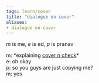 ```yaml
---
tags: learn/cover 
title: "dialogue on cover"
aliases:
- dialogue on cover
---
```


*m* is me, *e* is ed, *p* is pranav

m: \*explaining [cover n check](coverCheck)\*  
e: oh okay  
p: so you guys are just copying me?  
m: yes